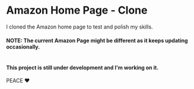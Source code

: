 
# Amazon Home Page - Clone

I cloned the Amazon home page to test and polish my skills. 

#### NOTE: The current Amazon Page might be different as it keeps updating occasionally. 


#
#### This project is still under development and I'm working on it. 

PEACE ❤️

